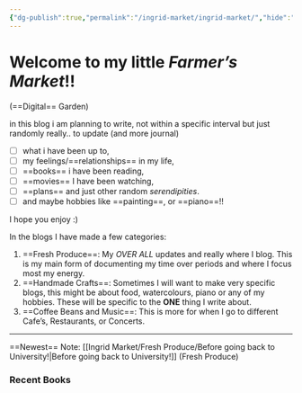 ```yaml
---
{"dg-publish":true,"permalink":"/ingrid-market/ingrid-market/","hide":"true","tags":["gardenEntry"]}
---
```


# Welcome to my little ***Farmer’s Market***!!
(==Digital== Garden)

in this blog i am planning to write, not within a specific interval but just randomly really.. to update (and more journal) 
- [ ] what i have been up to, 
- [ ] my feelings/==relationships== in my life, 
- [ ] ==books== i have been reading, 
- [ ] ==movies== I have been watching, 
- [ ] ==plans== and just other random *serendipities*.
- [ ] and maybe hobbies like ==painting==, or ==piano==!!

I hope you enjoy :)

In the blogs I have made a few categories:
1. ==Fresh Produce==: My *OVER ALL* updates and really where I blog. This is my main form of documenting my time over periods and where I focus most my energy.
2. ==Handmade Crafts==: Sometimes I will want to make very specific blogs, this might be about food, watercolours, piano or any of my hobbies. These will be specific to the **ONE** thing I write about.
3. ==Coffee Beans and Music==: This is more for when I go to different Cafe’s, Restaurants, or Concerts.
---
==Newest== Note: [[Ingrid Market/Fresh Produce/Before going back to University!\|Before going back to University!]] (Fresh Produce)

<p><span data-heading="Recent Books" data-tag-name="h3" class="el-h3"><h3 data-heading="Recent Books" dir="auto">Recent Books</h3></span></p><p><span data-tag-name="pre" class="el-pre"><div class="block-language-datacards"></div></span></p>
